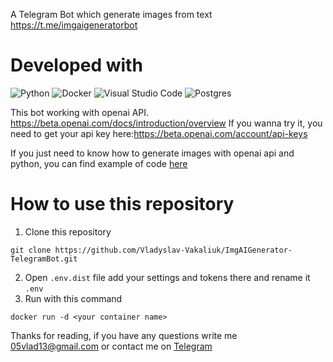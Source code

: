A Telegram Bot which generate images from text 
https://t.me/imgaigeneratorbot

# Developed with
![Python](https://img.shields.io/badge/python-3670A0?style=for-the-badge&logo=python&logoColor=ffdd54)
![Docker](https://img.shields.io/badge/docker-%230db7ed.svg?style=for-the-badge&logo=docker&logoColor=white)
![Visual Studio Code](https://img.shields.io/badge/Visual%20Studio%20Code-0078d7.svg?style=for-the-badge&logo=visual-studio-code&logoColor=white)
![Postgres](https://img.shields.io/badge/postgres-%23316192.svg?style=for-the-badge&logo=postgresql&logoColor=white)


This bot working with openai API. 
https://beta.openai.com/docs/introduction/overview 
If you wanna try it, you need to get your api key here:https://beta.openai.com/account/api-keys


If you just need to know how to generate images with openai api and python, you can find example of code <a href="https://github.com/Vladyslav-Vakaliuk/ImgAIGenerator-TelegramBot/blob/master/tg_bot/services/openai/generate.py">here</a>

# How to use this repository
1. Clone this repository
```
git clone https://github.com/Vladyslav-Vakaliuk/ImgAIGenerator-TelegramBot.git
```
2. Open `.env.dist` file add your settings and tokens there and rename it `.env` 
3. Run with this command
```
docker run -d <your container name>
```
 
Thanks for reading, if you have any questions write me 05vlad13@gmail.com or contact me on <a href="https://t.me/vakal33">Telegram</a>
